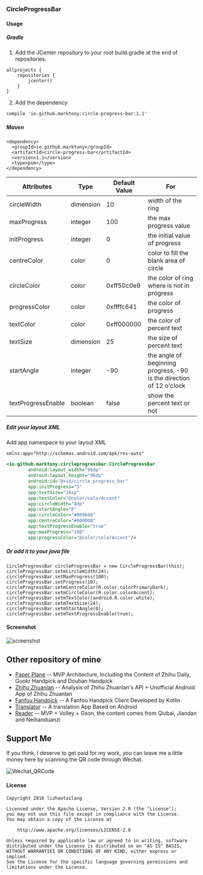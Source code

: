 ### CircleProgressBar

#### Usage
##### Gradle

1. Add the JCenter repository to your root build.gradle at the end of repositories.
```
allprojects {
    repositories {
        jcenter()
    }
}
```
2. Add the dependency
```
compile 'io.github.marktony:circle-progress-bar:1.1'
```


##### Maven
```
<dependency>
  <groupId>io.github.marktony</groupId>
  <artifactId>circle-progress-bar</artifactId>
  <version>1.1</version>
  <type>pom</type>
</dependency>
```

Attributes | Type | Default Value | For
---------- | ---- | ------------- | ------
circleWidth | dimension | 10 | width of the ring
maxProgress | integer | 100 | the max progress value
initProgress | integer | 0 | the initial value of progress
centreColor | color | 0 | color to fill the blank area of circle
circleColor | color | 0xff50c0e9 | the color of ring where is not in progress
progressColor | color | 0xffffc641 | the color of progress
textColor | color | 0xff000000 | the color of percent text
textSize | dimension | 25 | the size of percent text
startAngle | integer | -90 | the angle of beginning progress, -90 is the direction of 12 o'clock
textProgressEnable | boolean | false | show the percent text or not

##### Edit your layout XML
Add app namespace to your layout XML
```
xmlns:app="http://schemas.android.com/apk/res-auto"
```
```XML
<io.github.marktony.circleprogressbar.CircleProgressBar
        android:layout_width="96dp"
        android:layout_height="96dp"
        android:id="@+id/circle_progress_bar"
        app:initProgress="5"
        app:textSize="16sp"
        app:textColor="@color/colorAccent"
        app:circleWidth="8dp"
        app:startAngle="0"
        app:circleColor="#009688"
        app:centreColor="#000000"
        app:textProgressEnable="true"
        app:maxProgress="100"
        app:progressColor="@color/colorAccent"/>
```

##### Or add it to your java file
```
CircleProgressBar circleProgressBar = new CircleProgressBar(this);
circleProgressBar.setmCircleWidth(24);
circleProgressBar.setMaxProgress(100);
circleProgressBar.setProgress(10);
circleProgressBar.setmCentreColor(R.color.colorPrimaryDark);
circleProgressBar.setmCircleColor(R.color.colorAccent);
circleProgressBar.setmTextColor(android.R.color.white);
circleProgressBar.setmTextSize(24);
circleProgressBar.setmStartAngle(0);
circleProgressBar.setmTextProgressEnable(true);
```

#### Screenshot
![screenshot](https://github.com/marktony/CircleProgressBar/blob/master/screenshots/screenshot1.png)

## Other repository of mine
+ [Paper Plane](https://github.com/marktony/ZhiHuDaily) -- MVP Architecture, Including the Content of Zhihu Daily, Guokr Handpick and Douban Handpick
+ [Zhihu Zhuanlan](https://github.com/marktony/zhuanlan) -- Analysis of Zhihu Zhuanlan's API + Unofficial Android App of Zhihu Zhuanlan
+ [Fanfou Handpick](https://github.com/marktony/FanfouHandpick) -- A Fanfou Handpick Client Developed by Kotlin
+ [Translator](https://github.com/marktony/Translator) -- A translation App Based on Android
+ [Reader](https://github.com/marktony/Reader) -- MVP + Volley + Gson, the content comes from Qiubai, Jiandan and Neihanduanzi

## Support Me
If you think, I deserve to get paid for my work, you can leave me a little money here by scanning the QR code through Wechat.

![Wechat_QRCode](https://github.com/marktony/ZhiHuDaily/blob/master/screenshots/wechat_qrcode.png)

#### License
```
Copyright 2016 lizhaotailang

Licensed under the Apache License, Version 2.0 (the "License");
you may not use this file except in compliance with the License.
You may obtain a copy of the License at

    http://www.apache.org/licenses/LICENSE-2.0

Unless required by applicable law or agreed to in writing, software
distributed under the License is distributed on an "AS IS" BASIS,
WITHOUT WARRANTIES OR CONDITIONS OF ANY KIND, either express or implied.
See the License for the specific language governing permissions and
limitations under the License.
```
